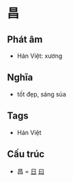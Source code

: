 # 昌

## Phát âm
* Hán Việt: xương

## Nghĩa
* tốt đẹp, sáng sủa

## Tags
* Hán Việt

## Cấu trúc
* 昌 = [日](日.md) [曰](曰.md)

<script>window.HANZI_FIELD='昌';</script>